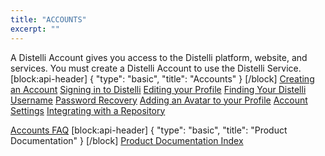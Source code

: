 ```yaml
---
title: "ACCOUNTS"
excerpt: ""
---
```

A Distelli Account gives you access to the Distelli platform, website, and services. You must create a Distelli Account to use the Distelli Service.
[block:api-header]
{
  "type": "basic",
  "title": "Accounts"
}
[/block]
[Creating an Account](doc:creating-an-account1) 
[Signing in to Distelli](doc:signing-in-to-distelli) 
[Editing your Profile](doc:editing-your-profile) 
[Finding Your Distelli Username](doc:finding-your-distelli-username) 
[Password Recovery](doc:password-recovery) 
[Adding an Avatar to your Profile](doc:adding-a-gravatar-to-your-profile) 
[Account Settings](doc:account-settings) 
[Integrating with a Repository](doc:integrating-with-a-repository) 

[Accounts FAQ](doc:accounts-faq) 
[block:api-header]
{
  "type": "basic",
  "title": "Product Documentation"
}
[/block]
[Product Documentation Index](doc:product-documentation-index)